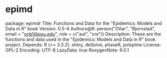 # epimd
package: epimdr
Title: Functions and Data for the "Epidemics: Models and Data in R" book
Version: 0.5-4
Authors@R: person("Ottar", "Bjornstad", email = "onb1@psu.edu", role = c("aut", "cre"))
Description: These are the functions and data used in the "Epidemics: Models and Data in R" book project.
Depends: R (>= 3.3.2), shiny, deSolve, phaseR, polspline
License: GPL-2
Encoding: UTF-8
LazyData: true
RoxygenNote: 6.0.1
